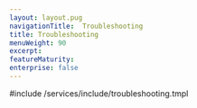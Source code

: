 ```yaml
---
layout: layout.pug
navigationTitle:  Troubleshooting
title: Troubleshooting
menuWeight: 90
excerpt:
featureMaturity:
enterprise: false
---
```


#include /services/include/troubleshooting.tmpl
